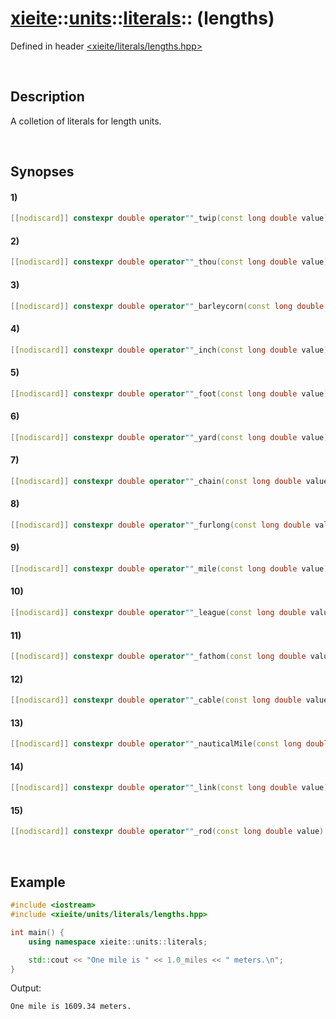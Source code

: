 # [xieite](../../../../xieite.md)\:\:[units](../../../units.md)\:\:[literals](../literals.md)\:\: \(lengths\)
Defined in header [<xieite/literals/lengths.hpp>](../../../include/xieite/literals/lengths.hpp)

&nbsp;

## Description
A colletion of literals for length units.

&nbsp;

## Synopses
#### 1)
```cpp
[[nodiscard]] constexpr double operator""_twip(const long double value) noexcept;
```
#### 2)
```cpp
[[nodiscard]] constexpr double operator""_thou(const long double value) noexcept;
```
#### 3)
```cpp
[[nodiscard]] constexpr double operator""_barleycorn(const long double value) noexcept;
```
#### 4)
```cpp
[[nodiscard]] constexpr double operator""_inch(const long double value) noexcept;
```
#### 5)
```cpp
[[nodiscard]] constexpr double operator""_foot(const long double value) noexcept;
```
#### 6)
```cpp
[[nodiscard]] constexpr double operator""_yard(const long double value) noexcept;
```
#### 7)
```cpp
[[nodiscard]] constexpr double operator""_chain(const long double value) noexcept;
```
#### 8)
```cpp
[[nodiscard]] constexpr double operator""_furlong(const long double value) noexcept;
```
#### 9)
```cpp
[[nodiscard]] constexpr double operator""_mile(const long double value) noexcept;
```
#### 10)
```cpp
[[nodiscard]] constexpr double operator""_league(const long double value) noexcept;
```
#### 11)
```cpp
[[nodiscard]] constexpr double operator""_fathom(const long double value) noexcept;
```
#### 12)
```cpp
[[nodiscard]] constexpr double operator""_cable(const long double value) noexcept;
```
#### 13)
```cpp
[[nodiscard]] constexpr double operator""_nauticalMile(const long double value) noexcept;
```
#### 14)
```cpp
[[nodiscard]] constexpr double operator""_link(const long double value) noexcept;
```
#### 15)
```cpp
[[nodiscard]] constexpr double operator""_rod(const long double value) noexcept;
```

&nbsp;

## Example
```cpp
#include <iostream>
#include <xieite/units/literals/lengths.hpp>

int main() {
    using namespace xieite::units::literals;

    std::cout << "One mile is " << 1.0_miles << " meters.\n";
}
```
Output:
```
One mile is 1609.34 meters.
```

